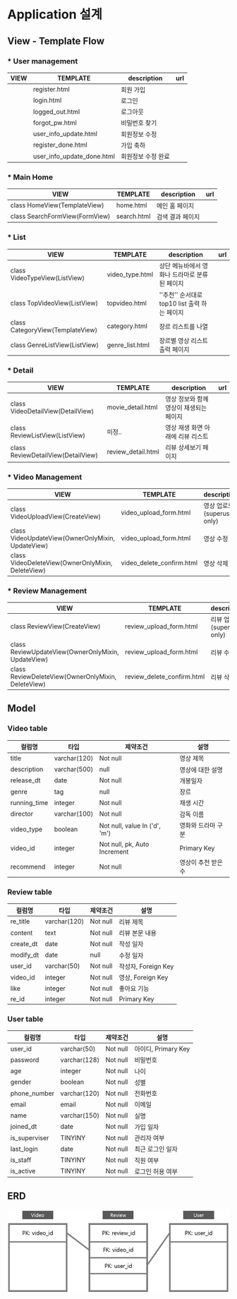 # Application 설계



## View - Template Flow



### * User management

| VIEW | TEMPLATE                   | description        | url  |
| ---- | -------------------------- | ------------------ | ---- |
|      | register.html              | 회원 가입          |      |
|      | login.html                 | 로그인             |      |
|      | logged_out.html            | 로그아웃           |      |
|      | forgot_pw.html             | 비밀번호 찾기      |      |
|      | user_info_update.html      | 회원정보 수정      |      |
|      | register_done.html         | 가입 축하          |      |
|      | user_info_update_done.html | 회원정보 수정 완료 |      |



### * Main Home

| VIEW                           | TEMPLATE    | description      | url  |
| ------------------------------ | ----------- | ---------------- | ---- |
| class HomeView(TemplateView)   | home.html   | 메인 홈 페이지   |      |
| class SearchFormView(FormView) | search.html | 검색 결과 페이지 |      |



### * List

| VIEW                             | TEMPLATE        | description                                   | url  |
| -------------------------------- | --------------- | --------------------------------------------- | ---- |
| class VideoTypeView(ListView)    | video_type.html | 상단 메뉴바에서 영화나 드라마로 분류된 페이지 |      |
| class TopVideoView(ListView)     | topvideo.html   | ''추천'' 순서대로 top10 list 출력 하는 페이지 |      |
| class CategoryView(TemplateView) | category.html   | 장르 리스트를 나열                            |      |
| class GenreListView(ListView)    | genre_list.html | 장르별 영상 리스트 출력 페이지                |      |



### * Detail

| VIEW                               | TEMPLATE           | description                             | url  |
| ---------------------------------- | ------------------ | --------------------------------------- | ---- |
| class VideoDetailView(DetailView)  | movie_detail.html  | 영상 정보와 함께 영상이 재생되는 페이지 |      |
| class ReviewListView(ListView)     | 미정..             | 영상 재생 화면 아래에 리뷰 리스트       |      |
| class ReviewDetailView(DetailView) | review_detail.html | 리뷰 상세보기 페이지                    |      |



### * Video Management

| VIEW                                              | TEMPLATE                  | description                  | url  |
| ------------------------------------------------- | ------------------------- | ---------------------------- | ---- |
| class VideoUploadView(CreateView)                 | video_upload_form.html    | 영상 업로드 (superuser only) |      |
| class VideoUpdateView(OwnerOnlyMixin, UpdateView) | video_upload_form.html    | 영상 수정                    |      |
| class VideoDeleteView(OwnerOnlyMixin, DeleteView) | video_delete_confirm.html | 영상 삭제                    |      |



### * Review Management

| VIEW                                               | TEMPLATE                   | description                  | url  |
| -------------------------------------------------- | -------------------------- | ---------------------------- | ---- |
| class ReviewView(CreateView)                       | review_upload_form.html    | 리뷰 업로드 (superuser only) |      |
| class ReviewUpdateView(OwnerOnlyMixin, UpdateView) | review_upload_form.html    | 리뷰 수정                    |      |
| class ReviewDeleteView(OwnerOnlyMixin, DeleteView) | review_delete_confirm.html | 리뷰 삭제                    |      |





## Model 



### Video table

| 컬럼명       | 타입         | 제약조건                      | 설명                |
| ------------ | ------------ | ----------------------------- | ------------------- |
| title        | varchar(120) | Not null                      | 영상 제목           |
| description  | varchar(500) | null                          | 영상에 대한 설명    |
| release_dt   | date         | Not null                      | 개봉일자            |
| genre        | tag          | null                          | 장르                |
| running_time | integer      | Not null                      | 재생 시간           |
| director     | varchar(100) | Not null                      | 감독 이름           |
| video_type   | boolean      | Not null, value In ('d', 'm') | 영화와 드라마 구분  |
| video_id     | integer      | Not null, pk, Auto Increment  | Primary Key         |
| recommend    | integer      | Not null                      | 영상이 추천 받은 수 |



### Review table

| 컬럼명    | 타입         | 제약조건 | 설명                |
| --------- | ------------ | -------- | ------------------- |
| re_title  | varchar(120) | Not null | 리뷰 제목           |
| content   | text         | Not null | 리뷰 본문 내용      |
| create_dt | date         | Not null | 작성 일자           |
| modify_dt | date         | null     | 수정 일자           |
| user_id   | varchar(50)  | Not null | 작성자, Foreign Key |
| video_id  | integer      | Not null | 영상, Foreign Key   |
| like      | integer      | Not null | 좋아요 기능         |
| re_id     | integer      | Not null | Primary Key         |



### User table

| 컬럼명        | 타입         | 제약조건 | 설명                |
| ------------- | ------------ | -------- | ------------------- |
| user_id       | varchar(50)  | Not null | 아이디, Primary Key |
| password      | varchar(128) | Not null | 비밀번호            |
| age           | integer      | Not null | 나이                |
| gender        | boolean      | Not null | 성별                |
| phone_number  | varchar(120) | Not null | 전화번호            |
| email         | email        | Not null | 이메일              |
| name          | varchar(150) | Not null | 실명                |
| joined_dt     | date         | Not null | 가입 일자           |
| is_superviser | TINYINY      | Not null | 관리자 여부         |
| last_login    | date         | Not null | 최근 로그인 일자    |
| is_staff      | TINYINY      | Not null | 직원 여부           |
| is_active     | TINYINY      | Not null | 로그인 허용 여부    |





## ERD

![ERD](Application_layout.assets/ERD.JPG)











